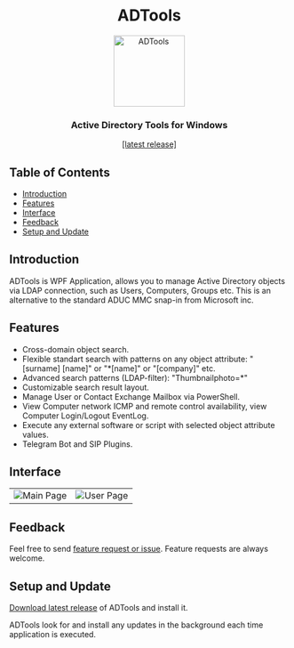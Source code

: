 <h1 align="center"> ADTools </h1>
<p  align="center"><img alt="ADTools" title="ADTools" src="../assets/app.png?raw=true" width="128"></p>
<h3 align="center"> Active Directory Tools for Windows </h3>
<p align="center"><a href="../../releases/latest">[latest release]</a></p>

## Table of Contents

- [Introduction](#introduction)
- [Features](#features)
- [Interface](#interface)
- [Feedback](#feedback)
- [Setup and Update](#setup)


## Introduction

ADTools is WPF Application, allows you to manage Active Directory objects via LDAP connection, such as Users, Computers, Groups etc.
This is an alternative to the standard ADUC MMC snap-in from Microsoft inc.


## Features

* Cross-domain object search.
* Flexible standart search with patterns on any object attribute: "[surname] [name]" or "*[name]" or "[company]" etc.
* Advanced search patterns (LDAP-filter): "Thumbnailphoto=*"
* Customizable search result layout.
* Manage User or Contact Exchange Mailbox via PowerShell.
* View Computer network ICMP and remote control availability, view Computer Login/Logout EventLog.
* Execute any external software or script with selected object attribute values.
* Telegram Bot and SIP Plugins.


## Interface

<table><tr><td><img alt="Main Page" title="Main Page" src="../assets/main.png?raw=true"></td><td><img alt="User Page" title="User Page" src="../assets/user.png?raw=true"></td></tr></table>


## Feedback

Feel free to send [feature request or issue](../../issues). Feature requests are always welcome.


## Setup and Update

[Download latest release](../../releases/latest) of ADTools and install it.

ADTools look for and install any updates in the background each time application is executed.
